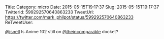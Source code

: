 Title: 
Category: micro
Date: 2015-05-15T19:17:37
Slug: 2015-05-15T19:17:37
TwitterId: 599292570640863233
TweetUrl: https://twitter.com/mark_philpot/status/599292570640863233
ReTweetUser: 

[@jsnell](https://twitter.com/jsnell) Is Anime 102 still on [@theincomparable](https://twitter.com/theincomparable) docket?